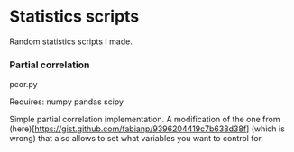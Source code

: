 # Statistics scripts

Random statistics scripts I made.

### Partial correlation

pcor.py

Requires:
numpy
pandas
scipy

Simple partial correlation implementation. A modification of the one from (here)[https://gist.github.com/fabianp/9396204419c7b638d38f] (which is wrong) that also allows to set what variables you want to control for.
